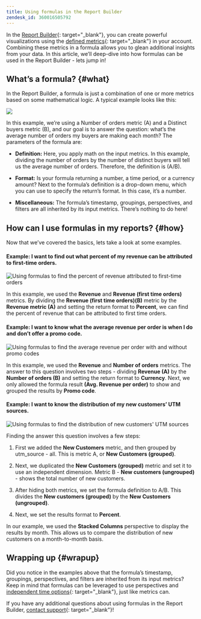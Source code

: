 ```yaml
---
title: Using formulas in the Report Builder
zendesk_id: 360016505792
---
```


In the [Report Builder](../tutorials/using-visual-report-builder.md){: target="_blank"}, you can create powerful visualizations using the [defined metrics](../data-user/reports/ess-manage-data-metrics.md){: target="_blank"} in your account. Combining these metrics in a formula allows you to glean additional insights from your data. In this article, we’ll deep-dive into how formulas can be used in the Report Builder - lets jump in!

## What’s a formula? {#what}

In the Report Builder, a formula is just a combination of one or more metrics based on some mathematical logic. A typical example looks like this:

![](../assets/Screen_Shot_2015-11-04_at_3.29.01_PM.png)

In this example, we’re using a Number of orders metric (A) and a Distinct buyers metric (B), and our goal is to answer the question: what’s the average number of orders my buyers are making each month? The parameters of the formula are:

* **Definition:** Here, you apply math on the input metrics. In this example, dividing the number of orders by the number of distinct buyers will tell us the average number of orders. Therefore, the definition is (A/B).

* **Format:** Is your formula returning a number, a time period, or a currency amount? Next to the formula’s definition is a drop-down menu, which you can use to specify the return’s format. In this case, it’s a number.

* **Miscellaneous:** The formula’s timestamp, groupings, perspectives, and filters are all inherited by its input metrics. There’s nothing to do here!

## How can I use formulas in my reports? {#how}

Now that we’ve covered the basics, lets take a look at some examples.

#### Example: I want to find out what percent of my revenue can be attributed to first-time orders.

![Using formulas to find the percent of revenue attributed to first-time orders](../assets/first_time_orders.gif)

In this example, we used the **Revenue** and **Revenue (first time orders)** metrics. By dividing the **Revenue (first time orders)(B)** metric by the **Revenue metric (A)** and setting the return format to **Percent**, we can find the percent of revenue that can be attributed to first time orders.

#### Example: I want to know what the average revenue per order is when I do and don’t offer a promo code.

![Using formulas to find the average revenue per order with and without promo codes](../assets/promo_code.gif)

In this example, we used the **Revenue** and **Number of orders** metrics. The answer to this question involves two steps - dividing **Revenue (A)** by the **Number of orders (B)** and setting the return format to **Currency**. Next, we only allowed the formula result **(Avg. Revenue per order)** to show and grouped the results by **Promo code**.

#### Example: I want to know the distribution of my new customers’ UTM sources.

![Using formulas to find the distribution of new customers' UTM sources](../assets/distro.gif)

Finding the answer this question involves a few steps:

1. First we added the **New Customers** metric, and then grouped by utm_source - all. This is metric A, or **New Customers (grouped)**.

1. Next, we duplicated the **New Customers (grouped)** metric and set it to use an independent dimension. Metric B - **New customers (ungrouped)** - shows the total number of new customers.

1. After hiding both metrics, we set the formula definition to A/B. This divides the **New customers (grouped)** by the **New Customers (ungrouped)**.

1. Next, we set the results format to **Percent**.

In our example, we used the **Stacked Columns** perspective to display the results by month. This allows us to compare the distribution of new customers on a month-to-month basis.

## Wrapping up {#wrapup}

Did you notice in the examples above that the formula’s timestamp, groupings, perspectives, and filters are inherited from its input metrics? Keep in mind that formulas can be leveraged to use perspectives and [independent time options](../tutorials/time-options-visual-rpt-bldr.md){: target="_blank"}, just like metrics can.

If you have any additional questions about using formulas in the Report Builder, [contact support](../getting-started/support.md){: target="_blank"}!
